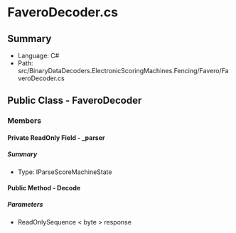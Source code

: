 ﻿# FaveroDecoder.cs

## Summary

* Language: C#
* Path: src/BinaryDataDecoders.ElectronicScoringMachines.Fencing/Favero/FaveroDecoder.cs

## Public Class - FaveroDecoder

### Members

#### Private ReadOnly Field - _parser

##### Summary

 * Type: IParseScoreMachineState 

#### Public Method - Decode

#####  Parameters

 - ReadOnlySequence < byte > response 

